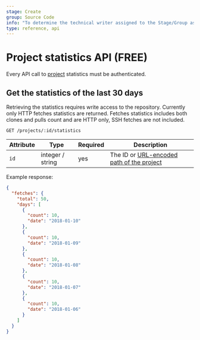 ```yaml
---
stage: Create
group: Source Code
info: "To determine the technical writer assigned to the Stage/Group associated with this page, see https://about.gitlab.com/handbook/engineering/ux/technical-writing/#assignments"
type: reference, api
---
```


# Project statistics API **(FREE)**

Every API call to [project](../user/project/index.md) statistics must be authenticated.

## Get the statistics of the last 30 days

Retrieving the statistics requires write access to the repository.
Currently only HTTP fetches statistics are returned.
Fetches statistics includes both clones and pulls count and are HTTP only, SSH fetches are not included.

```plaintext
GET /projects/:id/statistics
```

| Attribute  | Type   | Required | Description |
| ---------- | ------ | -------- | ----------- |
| `id`      | integer / string | yes      | The ID or [URL-encoded path of the project](README.md#namespaced-path-encoding) |

Example response:

```json
{
  "fetches": {
    "total": 50,
    "days": [
      {
        "count": 10,
        "date": "2018-01-10"
      },
      {
        "count": 10,
        "date": "2018-01-09"
      },
      {
        "count": 10,
        "date": "2018-01-08"
      },
      {
        "count": 10,
        "date": "2018-01-07"
      },
      {
        "count": 10,
        "date": "2018-01-06"
      }
    ]
  }
}
```
